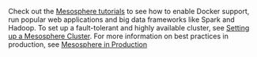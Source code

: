 Check out the [Mesosphere tutorials](/tutorials/) to see how to enable Docker support, run popular web applications and big data frameworks like Spark and Hadoop. To set up a fault-tolerant and highly available cluster, see [Setting up a Mesosphere Cluster](/getting-started/datacenter/install/). For more information on best practices in production, see [Mesosphere in Production](/getting-started/datacenter/production-setup/)
